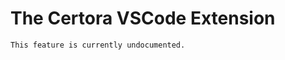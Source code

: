 The Certora VSCode Extension
============================

```{todo}
This feature is currently undocumented.
```

